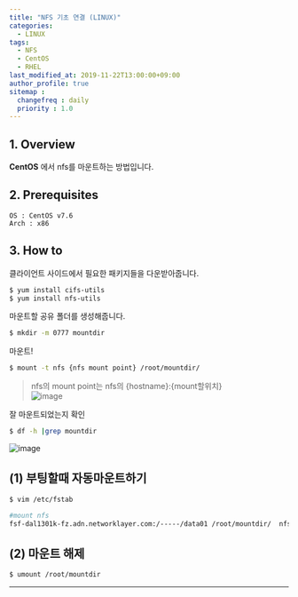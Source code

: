 ```yaml
---
title: "NFS 기초 연결 (LINUX)"
categories: 
  - LINUX
tags:
  - NFS
  - CentOS
  - RHEL
last_modified_at: 2019-11-22T13:00:00+09:00
author_profile: true
sitemap :
  changefreq : daily
  priority : 1.0
---
```

## 1. Overview
**CentOS** 에서 nfs를 마운트하는 방법입니다.  

## 2. Prerequisites
`OS : CentOS v7.6`  
`Arch : x86`

## 3. How to

클라이언트 사이드에서 필요한 패키지들을 다운받아줍니다.  
~~~sh
$ yum install cifs-utils
$ yum install nfs-utils
~~~

마운트할 공유 폴더를 생성해줍니다.  
~~~sh
$ mkdir -m 0777 mountdir
~~~

마운트!  
~~~sh
$ mount -t nfs {nfs mount point} /root/mountdir/
~~~

>nfs의 mount point는 nfs의 {hostname}:{mount할위치}  
>![image](https://user-images.githubusercontent.com/15958325/70622783-04220d00-1c60-11ea-88e6-d257d614feed.png)  


잘 마운트되었는지 확인  
~~~sh
$ df -h |grep mountdir
~~~

![image](https://user-images.githubusercontent.com/15958325/70622947-506d4d00-1c60-11ea-937e-c561528bd5f3.png)  


## (1) 부팅할때 자동마운트하기
~~~sh
$ vim /etc/fstab

#mount nfs
fsf-dal1301k-fz.adn.networklayer.com:/-----/data01 /root/mountdir/  nfs     defaults        0 0
~~~

## (2) 마운트 해제
~~~sh
$ umount /root/mountdir
~~~

----